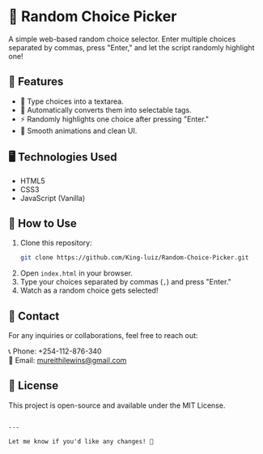 
# 🎲 Random Choice Picker

A simple web-based random choice selector. Enter multiple choices separated by commas, press "Enter," and let the script randomly highlight one!

## 📌 Features
- 🎯 Type choices into a textarea.
- 🔄 Automatically converts them into selectable tags.
- ⚡ Randomly highlights one choice after pressing "Enter."
- 🎨 Smooth animations and clean UI.

## 🖥️ Technologies Used
- HTML5
- CSS3
- JavaScript (Vanilla)

## 🚀 How to Use
1. Clone this repository:
   ```bash
   git clone https://github.com/King-luiz/Random-Choice-Picker.git
   ```
2. Open `index.html` in your browser.
3. Type your choices separated by commas (`,`) and press "Enter."
4. Watch as a random choice gets selected!

## 📩 Contact
For any inquiries or collaborations, feel free to reach out:

📞 Phone: +254-112-876-340  
📧 Email: [mureithilewins@gmail.com](mailto:mureithilewins@gmail.com)

## 📜 License
This project is open-source and available under the MIT License.
```

---

Let me know if you'd like any changes! 🚀
